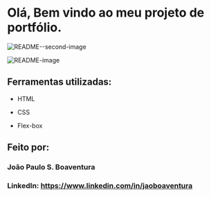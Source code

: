 ﻿# Olá, Bem vindo ao meu projeto de portfólio.

![README--second-image](https://github.com/jaoboaventura/portfolio_online/assets/128103660/4beab764-7f9b-4ba2-b0ac-92227fdb767e)



![README-image](https://github.com/jaoboaventura/portfolio_online/assets/128103660/3b18eb63-e430-48c0-90da-704a63b4f775)


## Ferramentas utilizadas:

* HTML

* CSS

* Flex-box

## Feito por:

### João Paulo S. Boaventura

### LinkedIn: https://www.linkedin.com/in/jaoboaventura

```
